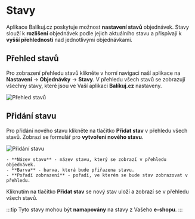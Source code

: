 ﻿---
sidebar_position: 1
---

# Stavy
Aplikace Balíkuj.cz poskytuje možnost **nastavení stavů** objednávek. Stavy slouží k **rozlišení**
objednávek podle jejich aktuálního stavu a přispívají k **vyšší přehlednosti** nad jednotlivými objednávkami.

## Přehled stavů
Pro zobrazení přehledu stavů klikněte v horní navigaci naší aplikace na **Nastavení** -> **Objednávky** -> **Stavy**.
V přehledu všech stavů se zobrazují všechny stavy, které jsou ve Vaší aplikaci **Balíkuj.cz** nastaveny.

![Přehled stavů](/img/settings/order/order-states-overview.png)

## Přidání stavu
Pro přidání nového stavu klikněte na tlačítko **Přidat stav** v přehledu všech stavů. Zobrazí se formulář pro **vytvoření nového stavu**.

![Přidání stavu](/img/settings/order/order-states-add.png)

    - **Název stavu** - název stavu, který se zobrazí v přehledu objednávek.
    - **Barva** - barva, která bude přiřazena stavu.
    - **Pořadí zobrazení** - pořadí, ve kterém se bude stav zobrazovat v přehledu.

Kliknutím na tlačítko **Přidat stav** se nový stav uloží a zobrazí se v přehledu všech stavů.

:::tip
Tyto stavy mohou být **namapovány** na stavy z Vašeho **e-shopu**.
:::

